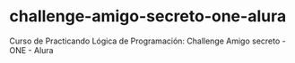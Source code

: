 # challenge-amigo-secreto-one-alura
Curso de Practicando Lógica de Programación: Challenge Amigo secreto - ONE - Alura
